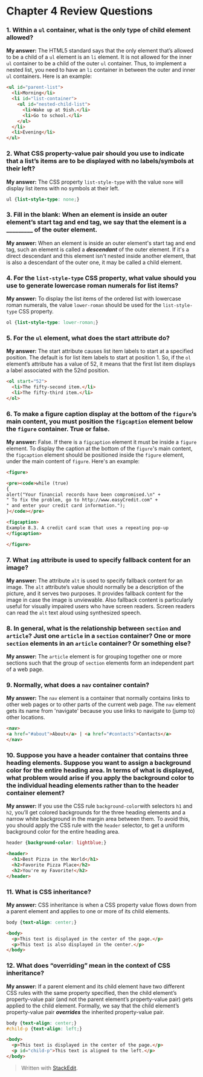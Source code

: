 ﻿# Chapter 4 Review Questions

### 1. Within a `ul` container, what is the only type of child element allowed?

**My answer:** The HTML5 standard says that the only element that’s allowed to be a child of a `ul` element is an `li` element. It is not allowed for the inner `ul` container to be a child of the outer `ul` container. Thus, to implement a nested list, you need to have an `li` container in between the outer and inner `ul` containers. Here is an example:
```html
<ul id="parent-list">
  <li>Morning</li>
  <li id="list-container">
    <ul id="nested-child-list">
      <li>Wake up at 9ish.</li>
      <li>Go to school.</li>
    </ul>
  </li>
  <li>Evening</li>
</ul>
```

### 2. What CSS property-value pair should you use to indicate that a list’s items are to be displayed with no labels/symbols at their left?

**My answer:** The CSS property `list-style-type` with the value `none` will display list items with no symbols at their left.
```css
ul {list-style-type: none;}
```

### 3. Fill in the blank: When an element is inside an outer element’s start tag and end tag, we say that the element is a _________ of the outer element.

**My answer:** When an element is inside an outer element's start tag and end tag, such an element is called a ***descendant*** of the outer element. If it's a direct descendant and this element isn't nested inside another element, that is also a descendant of the outer one, it may be called a child element.  

### 4. For the `list-style-type` CSS property, what value should you use to generate lowercase roman numerals for list items?

**My answer:** To display the list items of the ordered list with lowercase roman numerals, the value `lower-roman` should be used for the `list-style-type` CSS property.
```css
ol {list-style-type: lower-roman;}
```

### 5. For the `ul` element, what does the start attribute do?

**My answer:** The start attribute causes list item labels to start at a specified position. The default is for list item labels to start at position 1. So, if the `ol` element’s attribute has a value of 52, it means that the first list item displays a label associated with the 52nd position.
```html
<ol start="52">
  <li>The fifty-second item.</li>
  <li>The fifty-third item.</li>
</ol>
```

### 6. To make a figure caption display at the bottom of the `figure`’s main content, you must position the `figcaption` element below the `figure` container. True or false.

**My answer:** False. If there is a `figcaption` element it must be inside a `figure` element. To display the caption at the bottom of the `figure`'s main content, the `figcaption` element should be positioned inside the `figure` element, under the main content of `figure`. Here's an example:
```html
<figure>

<pre><code>while (true)
{
alert("Your financial records have been compromised.\n" +
" To fix the problem, go to http://www.easyCredit.com" +
" and enter your credit card information.");
}</code></pre>

<figcaption>
Example 8.3. A credit card scam that uses a repeating pop-up
</figcaption>

</figure>
```

### 7. What `img` attribute is used to specify fallback content for an image?

**My answer:** The attribute `alt` is used to specify fallback content for an image. The `alt` attribute’s value should normally be a description of the picture, and it serves two purposes. It provides fallback content for the image in case the image is unviewable. Also fallback content is particularly useful for visually impaired users who have screen readers. Screen readers can read the `alt` text aloud using synthesized speech.

### 8. In general, what is the relationship between `section` and `article`? Just one `article` in a `section` container? One or more `section` elements in an `article` container? Or something else?

**My answer:** The `article` element is for grouping together one or more sections such that the group of `section` elements form an independent part of a web page.

### 9. Normally, what does a `nav` container contain?

**My answer:** The `nav` element is a container that normally contains links to other web pages or to other parts of the current web page. The `nav` element gets its name from 'navigate' because you use links to navigate to (jump to) other locations.
```html
<nav>
<a href="#about">About</a> | <a href="#contacts">Contacts</a>
</nav>
```

### 10. Suppose you have a header container that contains three heading elements. Suppose you want to assign a background color for the entire heading area. In terms of what is displayed, what problem would arise if you apply the background color to the individual heading elements rather than to the header container element?

**My answer:** If you use the CSS rule `background-color`with selectors `h1` and `h2`, you’ll get colored backgrounds for the three heading elements and a narrow white background in the margin area between them. To avoid this, you should apply the CSS rule with the `header` selector, to get a uniform background color for the entire heading area.
```css
header {background-color: lightblue;}
```
```html
<header>
  <h1>Best Pizza in the World</h1>
  <h2>Favorite Pizza Place</h2>
  <h2>You're my Favorite!</h2>
</header>
```

### 11. What is CSS inheritance?

**My answer:** CSS inheritance is when a CSS property value flows down from a parent element and applies to one or more of its child elements.
```css
body {text-align: center;}
```
```html
<body>
  <p>This text is displayed in the center of the page.</p>
  <p>This text is also displayed in the center.</p>
</body>
```

### 12. What does “overriding” mean in the context of CSS inheritance?

**My answer:** If a parent element and its child element have two different CSS rules with the same property specified, then the child element’s property-value pair (and not the parent element’s property-value pair) gets applied to the child element. Formally, we say that the child element’s property-value pair ***overrides*** the inherited ­property-value pair.
```css
body {text-align: center;}
#child-p {text-align: left;}
```
```html
<body>
  <p>This text is displayed in the center of the page.</p>
  <p id="child-p">This text is aligned to the left.</p>
</body>
```

> Written with [StackEdit](https://stackedit.io/).

